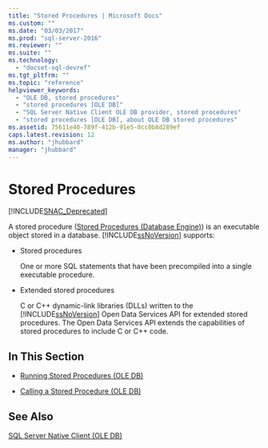 ```yaml
---
title: "Stored Procedures | Microsoft Docs"
ms.custom: ""
ms.date: "03/03/2017"
ms.prod: "sql-server-2016"
ms.reviewer: ""
ms.suite: ""
ms.technology: 
  - "docset-sql-devref"
ms.tgt_pltfrm: ""
ms.topic: "reference"
helpviewer_keywords: 
  - "OLE DB, stored procedures"
  - "stored procedures [OLE DB]"
  - "SQL Server Native Client OLE DB provider, stored procedures"
  - "stored procedures [OLE DB], about OLE DB stored procedures"
ms.assetid: 75611e40-789f-412b-91e5-0cc0b8d289ef
caps.latest.revision: 12
ms.author: "jhubbard"
manager: "jhubbard"
---
```

# Stored Procedures
[!INCLUDE[SNAC_Deprecated](../../../relational-databases/extended-stored-procedures-reference/includes/snac-deprecated.md)]

  A stored procedure ([Stored Procedures &#40;Database Engine&#41;](../../../relational-databases/reference/stored-procedures/stored-procedures-database-engine.md)) is an executable object stored in a database. [!INCLUDE[ssNoVersion](../../../advanced-analytics/r-services/includes/ssnoversion-md.md)] supports:  
  
-   Stored procedures  
  
     One or more SQL statements that have been precompiled into a single executable procedure.  
  
-   Extended stored procedures  
  
     C or C++ dynamic-link libraries (DLLs) written to the [!INCLUDE[ssNoVersion](../../../advanced-analytics/r-services/includes/ssnoversion-md.md)] Open Data Services API for extended stored procedures. The Open Data Services API extends the capabilities of stored procedures to include C or C++ code.  
  
## In This Section  
  
-   [Running Stored Procedures &#40;OLE DB&#41;](../../../relational-databases/native-client/ole-db/stored-procedures-running.md)  
  
-   [Calling a Stored Procedure &#40;OLE DB&#41;](../../../relational-databases/native-client/ole-db/stored-procedures-calling.md)  
  
## See Also  
 [SQL Server Native Client &#40;OLE DB&#41;](../../../relational-databases/native-client/ole-db/sql-server-native-client-ole-db.md)  
  
  